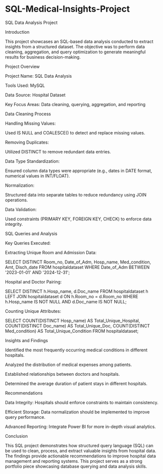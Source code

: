 # SQL-Medical-Insights-Project
SQL Data Analysis Project

Introduction

This project showcases an SQL-based data analysis conducted to extract insights from a structured dataset. The objective was to perform data cleaning, aggregation, and query optimization to generate meaningful results for business decision-making.

Project Overview

Project Name: SQL Data Analysis

Tools Used: MySQL

Data Source: Hospital Dataset

Key Focus Areas: Data cleaning, querying, aggregation, and reporting

Data Cleaning Process

Handling Missing Values:

Used IS NULL and COALESCE() to detect and replace missing values.

Removing Duplicates:

Utilized DISTINCT to remove redundant data entries.

Data Type Standardization:

Ensured column data types were appropriate (e.g., dates in DATE format, numerical values in INT/FLOAT).

Normalization:

Structured data into separate tables to reduce redundancy using JOIN operations.

Data Validation:

Used constraints (PRIMARY KEY, FOREIGN KEY, CHECK) to enforce data integrity.

SQL Queries and Analysis

Key Queries Executed:

Extracting Unique Room and Admission Data:

SELECT DISTINCT Room_no, Date_of_Adm, Hosp_name, Med_condition, Amt, Disch_date
FROM hospitaldataset
WHERE Date_of_Adm BETWEEN '2023-01-01' AND '2024-12-31';

Hospital and Doctor Pairing:

SELECT DISTINCT h.Hosp_name, d.Doc_name
FROM hospitaldataset h
LEFT JOIN hospitaldataset d ON h.Room_no = d.Room_no
WHERE h.Hosp_name IS NOT NULL AND d.Doc_name IS NOT NULL;

Counting Unique Attributes:

SELECT COUNT(DISTINCT Hosp_name) AS Total_Unique_Hospital,
       COUNT(DISTINCT Doc_name) AS Total_Unique_Doc,
       COUNT(DISTINCT Med_condition) AS Total_Unique_Condition
FROM hospitaldataset;

Insights and Findings

Identified the most frequently occurring medical conditions in different hospitals.

Analyzed the distribution of medical expenses among patients.

Established relationships between doctors and hospitals.

Determined the average duration of patient stays in different hospitals.

Recommendations

Data Integrity: Hospitals should enforce constraints to maintain consistency.

Efficient Storage: Data normalization should be implemented to improve query performance.

Advanced Reporting: Integrate Power BI for more in-depth visual analytics.

Conclusion

This SQL project demonstrates how structured query language (SQL) can be used to clean, process, and extract valuable insights from hospital data. The findings provide actionable recommendations to improve hospital data management and reporting systems. This project serves as a strong portfolio piece showcasing database querying and data analysis skills.



